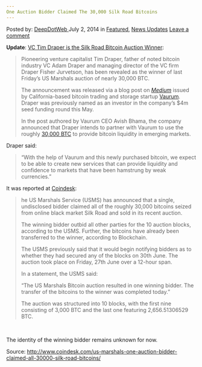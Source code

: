 ```yaml
---
One Auction Bidder Claimed The 30,000 Silk Road Bitcoins
---
```

<article class="post-listing post-6308 post type-post status-publish format-standard has-post-thumbnail hentry category-deepdot-news category-news-updates tag-1707 tag-auction tag-bidder tag-bitcoins tag-claimed tag-road tag-silk">
    <div class="post-inner">
        <span>Posted by: <a href="https://www.deepdotweb.com/author/admin/" title="">DeepDotWeb </a></span>
    <span>July 2, 2014</span>
    <span>in <a href="https://www.deepdotweb.com/category/deepdot-news/" rel="category tag">Featured</a>, <a href="https://www.deepdotweb.com/category/news-updates/" rel="category tag">News Updates</a></span>
    <span><a href="https://www.deepdotweb.com/2014/07/02/one-auction-bidder-claimed-30000-silk-road-bitcoins/#respond">Leave a comment</a></span>
    </p>
    <div class="clear"></div>
    <div class="entry">
    <p><strong>Update</strong>: <a href="http://www.coindesk.com/tim-draper-revealed-silk-road-bitcoin-auction-winner/">VC Tim Draper is the Silk Road Bitcoin Auction Winner</a>:</p>
    <blockquote><p>Pioneering venture capitalist Tim Draper, father of noted bitcoin industry VC Adam Draper and managing director of the VC firm Draper Fisher Jurvetson, has been revealed as the winner of last Friday’s US Marshals auction of nearly 30,000 BTC.</p>
    <p>The announcement was released via a blog post on <a href="https://medium.com/@vaurum/tim-draper-wins-govt-auction-partners-with-vaurum-to-provide-bitcoin-liquidity-in-emerging-markets-88f04a1d8598" target="_blank"><em>Medium</em></a> issued by California-based bitcoin trading and storage startup <a href="http://www.coindesk.com/bitcoin-trading-platform-vaurum-raises-4m-seed-funding/">Vaurum</a>. Draper was previously named as an investor in the company’s $4m seed funding round this May.</p>
    <p>In the post authored by Vaurum CEO Avish Bhama, the company announced that Draper intends to partner with Vaurum to use the roughly <a href="http://www.coindesk.com/price/">30,000 BTC</a> to provide bitcoin liquidity in emerging markets.</p></blockquote>
    <p>Draper said:</p>
    <blockquote><p>“With the help of Vaurum and this newly purchased bitcoin, we expect to be able to create new services that can provide liquidity and confidence to markets that have been hamstrung by weak currencies.”</p></blockquote>
    <p>It was reported at <a href="http://www.coindesk.com/us-marshals-one-auction-bidder-claimed-all-30000-silk-road-bitcoins/">Coindesk</a>:</p>
    <blockquote><p>he US Marshals Service (USMS) has announced that a single, undisclosed bidder claimed all of the roughly 30,000 bitcoins seized from online black market Silk Road and sold in its recent auction.</p>
    <p>The winning bidder outbid all other parties for the 10 auction blocks, according to the USMS. Further, the bitcoins have already been transferred to the winner, according to Blockchain.</p>
    <p>The USMS previously said that it would begin notifying bidders as to whether they had secured any of the blocks on 30th June. The auction took place on Friday, 27th June over a 12-hour span.</p>
    <p>In a statement, the USMS said:</p>
    <p>“The US Marshals Bitcoin auction resulted in one winning bidder. The transfer of the bitcoins to the winner was completed today.”</p>
    <p>The auction was structured into 10 blocks, with the first nine consisting of 3,000 BTC and the last one featuring 2,656.51306529 BTC.</p></blockquote>
    <p>&nbsp;</p>
    <p>The identity of the winning bidder remains unknown for now.</p>
    <p>Source: <a href="http://www.coindesk.com/us-marshals-one-auction-bidder-claimed-all-30000-silk-road-bitcoins/" target="_blank">http://www.coindesk.com/us-marshals-one-auction-bidder-claimed-all-30000-silk-road-bitcoins/</a></p>
    </div>
    <span style="display:none"><a href="https://www.deepdotweb.com/tag/30000/" rel="tag">30000</a> <a href="https://www.deepdotweb.com/tag/auction/" rel="tag">auction</a> <a href="https://www.deepdotweb.com/tag/bidder/" rel="tag">bidder</a> <a href="https://www.deepdotweb.com/tag/bitcoins/" rel="tag">bitcoins</a> <a href="https://www.deepdotweb.com/tag/claimed/" rel="tag">claimed</a> <a href="https://www.deepdotweb.com/tag/road/" rel="tag">road</a> <a href="https://www.deepdotweb.com/tag/silk/" rel="tag">silk</a></span> <span style="display:none" class="updated">2014-07-02</span>
    <div style="display:none" class="vcard author" itemprop="author" itemscope itemtype="http://schema.org/Person"><strong class="fn" itemprop="name"><a href="https://www.deepdotweb.com/author/admin/" title="Posts by DeepDotWeb" rel="author">DeepDotWeb</a></strong></div>
    </div>
</article>

